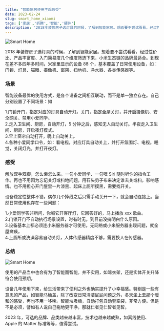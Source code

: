 ```yaml
---
title: "智能家居使用主观感受"
date: 2023-02-24
slug: smart_home_xiaomi
tags: ['家居','折腾','智能','硬件']
description: '2018年装修房子选灯具的时候，了解到智能家居。想着要不尝试看看，经过性价比、产品丰富度、入门简易度几个维度筛选下来，小米生态链的品牌最适合。到现在差不多四年多时间，米家里显示的设备88个，基本覆盖了日常使用设备，如：门锁、灯具、猫眼、摄像机、窗帘、扫地机、净水器、各类传感器等。'
---
```

![Smart Home](https://img.koobai.com/article/home_xiaomi.webp)

2018 年装修房子选灯具的时候，了解到智能家居。想着要不尝试看看，经过性价比、产品丰富度、入门简易度几个维度筛选下来，小米生态链的品牌最适合。到现在差不多四年多时间，米家里显示的设备 88 个，基本覆盖了日常使用设备，如：门锁、灯具、猫眼、摄像机、窗帘、扫地机、净水器、各类传感器等。

### 场景

智能设备最优的使用方式，是各个设备之间相互联动，而不是单一独立存在。自己分别设置了不同场景：如

1.门锁开门，指定对应的灯具自动开灯。关门，指定全屋关灯，并开启摄像机、安全网关、禁用小爱同学。<br />
2.走入卫生间、厨房，自动开灯，5 分钟之后，感知无人自动关灯。半夜走入卫生间、厨房，开启夜灯模式。
<br /> 
3.早上窗帘自动打开，晚上自动关上。<br /> 
4.各种小爱同学口令，如：看电视，对应灯具自动关上，并打开氛围灯、电视。睡觉，关闭灯光，并打开夜灯。

### 感受

解放双手双脚，怎么懒怎么来。一句小爱同学、一句嘿 Siri 随时听你的指令工作。再也不用因为忘记关灯或扫地问题，用石头剪子布来决定谁去关或扫，影响感情。也不用担心开门屋里一片漆黑、起床上厕所摸黑，需要找开关。

设备稳定性整体不错，偶尔几个掉线之后只需手动关开一下，就会自动连接上。当然日常使用也存在一些问题：

1.小爱同学答非所问，你喊它开客厅灯，它回答好的，马上播放 xxx 歌曲。<br />
2.门锁开门不自动执行场景设置，时有时无，到目前没搞明白什么原因。<br />
3.设备基本上都必须连小米服务器才可使用，无网络或小米服务器出现问题，就全屋瘫痪。<br />
4.上厕所或洗澡容易自动关灯，人体传感器精度不够，需要换人在传感器。

### 总结

![Smart Home](https://img.koobai.com/article/home_apple.webp)

使用的产品当中也会有为了智能而智能，并不实用，如晾衣架，还是实体开关升降符合使用预期。

设备几年使用下来，给生活带来了便利之外也确实提升了小幸福感。特别是一些有意思的产品，如智能马桶盖，除了改变日常清洁屁屁问题之外，冬天坐上去那个暖和的感受，再也不用一哆嗦。智能垃圾桶，自动打包自动套空袋，非常方便。但是不是必须，譬如有人说自己拖地更干净，那就仁者见仁智者见智。

2023 年，可选的品牌、品类越来越丰富，技术也越来越成熟，如离线使用、Apple 的 Matter 标准等等，值得尝试。
